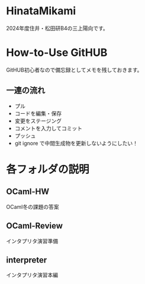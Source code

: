 # HinataMikami
2024年度住井・松田研B4の三上陽向です。

# How-to-Use GitHUB
GitHUB初心者なので備忘録としてメモを残しておきます。

## 一連の流れ
* プル
* コードを編集・保存
* 変更をステージング
* コメントを入力してコミット
* プッシュ
* git ignore で中間生成物を更新しないようにしたい！

# 各フォルダの説明
## OCaml-HW
OCaml冬の課題の答案

## OCaml-Review
インタプリタ演習準備

## interpreter
インタプリタ演習本編
